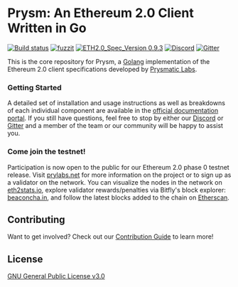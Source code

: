 # Prysm: An Ethereum 2.0 Client Written in Go

[![Build status](https://badge.buildkite.com/b555891daf3614bae4284dcf365b2340cefc0089839526f096.svg?branch=master)](https://buildkite.com/prysmatic-labs/prysm)
[![fuzzit](https://app.fuzzit.dev/badge?org_id=prysmaticlabs-gh)](https://app.fuzzit.dev/orgs/prysmaticlabs-gh/dashboard)
[![ETH2.0_Spec_Version 0.9.3](https://img.shields.io/badge/ETH2.0%20Spec%20Version-v0.9.3-blue.svg)](https://github.com/ethereum/eth2.0-specs/tree/v0.9.3)
[![Discord](https://user-images.githubusercontent.com/7288322/34471967-1df7808a-efbb-11e7-9088-ed0b04151291.png)](https://discord.gg/KSA7rPr)
[![Gitter](https://badges.gitter.im/Join%20Chat.svg)](https://gitter.im/prysmaticlabs/geth-sharding?utm_source=badge&utm_medium=badge&utm_campaign=pr-badge)

This is the core repository for Prysm, a [Golang](https://golang.org/) implementation of the Ethereum 2.0 client specifications developed by [Prysmatic Labs](https://prysmaticlabs.com).

### Getting Started
A detailed set of installation and usage instructions as well as breakdowns of each individual component are available in the [official documentation portal](https://docs.prylabs.network). If you still have questions, feel free to stop by either our [Discord](https://discord.gg/KSA7rPr) or [Gitter](https://gitter.im/prysmaticlabs/geth-sharding?utm_source=badge&utm_medium=badge&utm_campaign=pr-badge) and a member of the team or our community will be happy to assist you.

### Come join the testnet!
Participation is now open to the public for our Ethereum 2.0 phase 0 testnet release. Visit [prylabs.net](https://prylabs.net) for more information on the project or to sign up as a validator on the network. You can visualize the nodes in the network on [eth2stats.io](https://eth2stats.io), explore validator rewards/penalties via Bitfly's block explorer: [beaconcha.in](https://beaconcha.in), and follow the latest blocks added to the chain on [Etherscan](https://beacon.etherscan.io).

## Contributing
Want to get involved? Check out our [Contribution Guide](https://docs.prylabs.network/docs/contribute/contribution-guidelines/) to learn more!

## License
[GNU General Public License v3.0](https://www.gnu.org/licenses/gpl-3.0.en.html)

